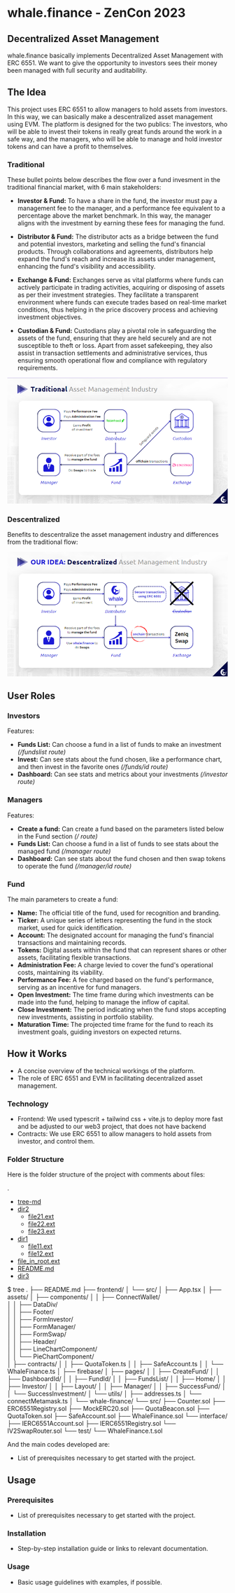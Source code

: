 # whale.finance - ZenCon 2023

## Decentralized Asset Management

whale.finance basically implements Decentralized Asset Management with ERC 6551. We want to give the opportunity to investors sees their money been managed with full security and auditability.

## The Idea

This project uses ERC 6551 to allow managers to hold assets from investors. In this way, we can basically make a descentralized asset management using EVM. The platform is designed for the two publics: The investors, who will be able to invest their tokens in really great funds around the work in a safe way, and the managers, who will be able to manage and hold investor tokens and can have a profit to themselves.

### Traditional

These bullet points below describes the flow over a fund invesment in the traditional financial market, with 6 main stakeholders:

- **Investor & Fund:** To have a share in the fund, the investor must pay a management fee to the manager, and a performance fee equivalent to a percentage above the market benchmark. In this way, the manager aligns with the investment by earning these fees for managing the fund.

- **Distributor & Fund:** The distributor acts as a bridge between the fund and potential investors, marketing and selling the fund's financial products. Through collaborations and agreements, distributors help expand the fund's reach and increase its assets under management, enhancing the fund's visibility and accessibility.

- **Exchange & Fund:** Exchanges serve as vital platforms where funds can actively participate in trading activities, acquiring or disposing of assets as per their investment strategies. They facilitate a transparent environment where funds can execute trades based on real-time market conditions, thus helping in the price discovery process and achieving investment objectives.

- **Custodian & Fund:** Custodians play a pivotal role in safeguarding the assets of the fund, ensuring that they are held securely and are not susceptible to theft or loss. Apart from asset safekeeping, they also assist in transaction settlements and administrative services, thus ensuring smooth operational flow and compliance with regulatory requirements.

![Project Logo](./frontend/src/assets/traditional_am.png)

### Descentralized

Benefits to descentralize the asset management industry and differences from the traditional flow:



![Project Logo](./frontend/src/assets/descentralized_am.png)

## User Roles

### Investors

Features:

- **Funds List:** Can choose a fund in a list of funds to make an investment _(/fundslist route)_
- **Invest:** Can see stats about the fund chosen, like a performance chart, and then invest in the favorite ones _(/funds/id route)_
- **Dashboard:** Can see stats and metrics about your investments _(/investor route)_

### Managers

Features:

- **Create a fund:** Can create a fund based on the parameters listed below in the Fund section  _(/ route)_
- **Funds List:** Can choose a fund in a list of funds to see stats about the managed fund _(/manager route)_
- **Dashboard:** Can see stats about the fund chosen and then swap tokens to operate the fund _(/manager/id route)_

### Fund

The main parameters to create a fund:

- **Name:** The official title of the fund, used for recognition and branding.
- **Ticker:** A unique series of letters representing the fund in the stock market, used for quick identification.
- **Account:** The designated account for managing the fund's financial transactions and maintaining records.
- **Tokens:** Digital assets within the fund that can represent shares or other assets, facilitating flexible transactions.
- **Administration Fee:** A charge levied to cover the fund's operational costs, maintaining its viability.
- **Performance Fee:** A fee charged based on the fund's performance, serving as an incentive for fund managers.
- **Open Investment:** The time frame during which investments can be made into the fund, helping to manage the inflow of capital.
- **Close Investment:** The period indicating when the fund stops accepting new investments, assisting in portfolio stability.
- **Maturation Time:** The projected time frame for the fund to reach its investment goals, guiding investors on expected returns.

## How it Works
- A concise overview of the technical workings of the platform.
- The role of ERC 6551 and EVM in facilitating decentralized asset management.

### Technology

- Frontend: We used typescrit + tailwind css + vite.js to deploy more fast and be adjusted to our web3 project, that does not have backend
- Contracts: We use ERC 6551 to allow managers to hold assets from investor, and control them.

### Folder Structure

Here is the folder structure of the project with comments about files:

.
 * [tree-md](./tree-md)
 * [dir2](./dir2)
   * [file21.ext](./dir2/file21.ext)
   * [file22.ext](./dir2/file22.ext)
   * [file23.ext](./dir2/file23.ext)
 * [dir1](./dir1)
   * [file11.ext](./dir1/file11.ext)
   * [file12.ext](./dir1/file12.ext)
 * [file_in_root.ext](./file_in_root.ext)
 * [README.md](./README.md)
 * [dir3](./dir3)

$ tree
.
├── README.md
├── frontend/
│     └── src/
│          ├── App.tsx
│          ├── assets/
│          ├── components/
│          │      ├── ConnectWallet/        
│          │      ├── DataDiv/           
│          │      ├── Footer/              
│          │      ├── FormInvestor/           
│          │      ├── FormManager/          
│          │      ├── FormSwap/              
│          │      ├── Header/                 
│          │      ├── LineChartComponent/   
│          │      └── PieChartComponent/    
│          ├── contracts/
│          │      ├── QuotaToken.ts
│          │      ├── SafeAccount.ts
│          │      └── WhaleFinance.ts
│          ├── firebase/
│          ├── pages/
│          │      ├── CreateFund/
│          │      ├── DashboardId/
│          │      ├── FundId/
│          │      ├── FundsList/
│          │      ├── Home/
│          │      ├── Investor/
│          │      ├── Layout/
│          │      ├── Manager/
│          │      ├── SuccessFund/
│          │      └── SuccessInvestment/
│          └── utils/
│                ├── addresses.ts
│                └── connectMetamask.ts
│
└── whale-finance/
      └── src/
           ├── Counter.sol
           ├── ERC6551Registry.sol
           ├── MockERC20.sol
           ├── QuotaBeacon.sol
           ├── QuotaToken.sol
           ├── SafeAccount.sol
           ├── WhaleFinance.sol
           └── interface/
                 ├── IERC6551Account.sol
                 ├── IERC6551Registry.sol
                 └── IV2SwapRouter.sol
      └── test/
            └── WhaleFinance.t.sol

And the main codes developed are:

- List of prerequisites necessary to get started with the project.


## Usage
### Prerequisites
- List of prerequisites necessary to get started with the project.

### Installation
- Step-by-step installation guide or links to relevant documentation.

### Usage
- Basic usage guidelines with examples, if possible.


